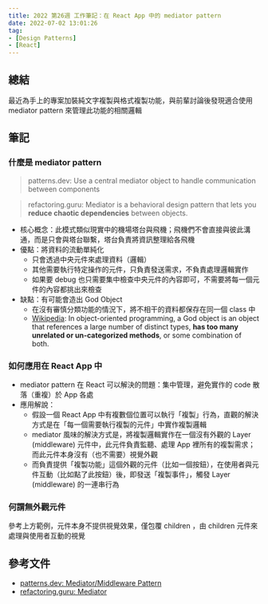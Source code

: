 ```yaml
---
title: 2022 第26週 工作筆記：在 React App 中的 mediator pattern
date: 2022-07-02 13:01:26
tag:
- [Design Patterns]
- [React]
---
```


## 總結

最近為手上的專案加裝純文字複製與格式複製功能，與前輩討論後發現適合使用 mediator pattern 來管理此功能的相關邏輯

## 筆記

### 什麼是 mediator pattern

> patterns.dev: Use a central mediator object to handle communication between components

> refactoring.guru: Mediator is a behavioral design pattern that lets you **reduce chaotic dependencies** between objects.

- 核心概念：此模式類似現實中的機場塔台與飛機；飛機們不會直接與彼此溝通，而是只會與塔台聯繫，塔台負責將資訊整理給各飛機
- 優點：將資料的流動單純化
  - 只會透過中央元件來處理資料（邏輯）
  - 其他需要執行特定操作的元件，只負責發送需求，不負責處理邏輯實作
  - 如果要 debug 也只需要集中檢查中央元件的內容即可，不需要將每一個元件的內容都挑出來檢查
- 缺點：有可能會造出 God Object
  - 在沒有審慎分類功能的情況下，將不相干的資料都保存在同一個 class 中
  - [Wikipedia](https://en.wikipedia.org/wiki/God_object): In object-oriented programming, a God object is an object that references a large number of distinct types, **has too many unrelated or un-categorized methods**, or some combination of both.

### 如何應用在 React App 中

- mediator pattern 在 React 可以解決的問題：集中管理，避免實作的 code 散落（重複）於 App 各處
- 應用解說：
  - 假設一個 React App 中有複數個位置可以執行「複製」行為，直觀的解決方式是在「每一個需要執行複製的元件」中實作複製邏輯
  - mediator 風味的解決方式是，將複製邏輯實作在一個沒有外觀的 Layer (middleware) 元件中，此元件負責監聽、處理 App 裡所有的複製需求；而此元件本身沒有（也不需要）視覺外觀
  - 而負責提供「複製功能」這個外觀的元件（比如一個按鈕），在使用者與元件互動（比如點了此按鈕）後，即發送「複製事件」，觸發 Layer (middleware) 的一連串行為

### 何謂無外觀元件

<script src="https://gist.github.com/tzynwang/6ad8892dbfd4fdd2b0105d2d2494cfed.js"></script>

參考上方範例，元件本身不提供視覺效果，僅包覆 children ，由 children 元件來處理與使用者互動的視覺

## 參考文件

- [patterns.dev: Mediator/Middleware Pattern](https://www.patterns.dev/posts/mediator-pattern/)
- [refactoring.guru: Mediator](https://refactoring.guru/design-patterns/mediator)
